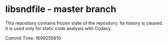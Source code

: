 # libsndfile - master branch

This repository contains frozen state of the repository.
Its history is cleared. It is used only for static code
analysis with Codacy.

Commit Time: 1699255610
